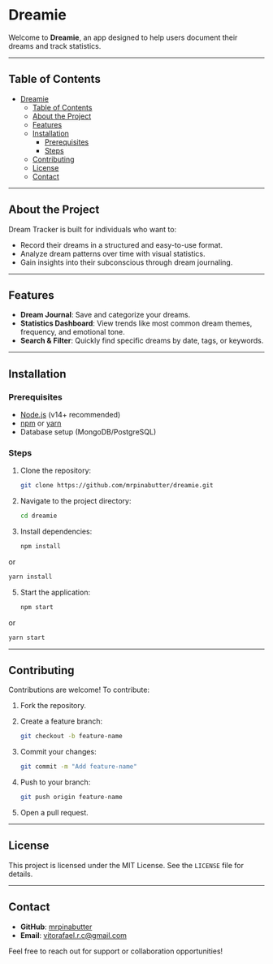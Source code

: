 # Dreamie

Welcome to **Dreamie**, an app designed to help users document their dreams and track statistics.

---

## Table of Contents

- [Dreamie](#dreamie)
  - [Table of Contents](#table-of-contents)
  - [About the Project](#about-the-project)
  - [Features](#features)
  - [Installation](#installation)
    - [Prerequisites](#prerequisites)
    - [Steps](#steps)
  - [Contributing](#contributing)
  - [License](#license)
  - [Contact](#contact)

---

## About the Project

Dream Tracker is built for individuals who want to:

- Record their dreams in a structured and easy-to-use format.
- Analyze dream patterns over time with visual statistics.
- Gain insights into their subconscious through dream journaling.

---

## Features

- **Dream Journal**: Save and categorize your dreams.
- **Statistics Dashboard**: View trends like most common dream themes, frequency, and emotional tone.
- **Search & Filter**: Quickly find specific dreams by date, tags, or keywords.

---

## Installation

### Prerequisites

- [Node.js](https://nodejs.org/) (v14+ recommended)
- [npm](https://www.npmjs.com/) or [yarn](https://yarnpkg.com/)
- Database setup (MongoDB/PostgreSQL)

### Steps

1. Clone the repository:

   ```bash
   git clone https://github.com/mrpinabutter/dreamie.git
   ```

2. Navigate to the project directory:

   ```bash
   cd dreamie
   ```

3. Install dependencies:

   ```bash
   npm install
   ```
or
   ```bash
   yarn install
   ```

5. Start the application:

   ```bash
   npm start
   ```
or
   ```bash
   yarn start
   ```
---

## Contributing

Contributions are welcome! To contribute:

1. Fork the repository.
2. Create a feature branch:

   ```bash
   git checkout -b feature-name
   ```

3. Commit your changes:

   ```bash
   git commit -m "Add feature-name"
   ```

4. Push to your branch:

   ```bash
   git push origin feature-name
   ```

5. Open a pull request.

---

## License

This project is licensed under the MIT License. See the `LICENSE` file for details.

---

## Contact

- **GitHub**: [mrpinabutter](https://github.com/mrpinabutter)
- **Email**: vitorafael.r.c@gmail.com

Feel free to reach out for support or collaboration opportunities!

